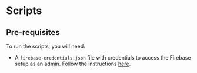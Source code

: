 # Scripts

## Pre-requisites

To run the scripts, you will need:

- A `firebase-credentials.json` file with credentials to access the Firebase
  setup as an admin. Follow the instructions [here](https://firebase.google.com/docs/admin/setup#initialize_the_sdk_in_non-google_environments).